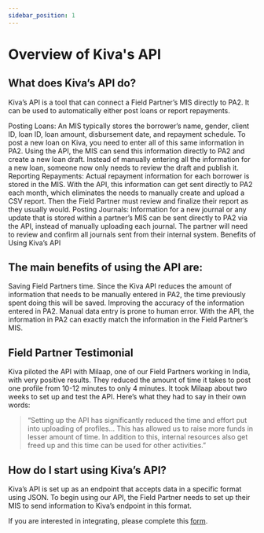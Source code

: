 ```yaml
---
sidebar_position: 1
---
```


# Overview of Kiva's API

## What does Kiva’s API do?
Kiva’s API is a tool that can connect a Field Partner’s MIS directly to PA2. It can be used to automatically either post loans or report repayments.

Posting Loans: An MIS typically stores the borrower’s name, gender, client ID, loan ID, loan amount, disbursement date, and repayment schedule. To post a new loan on Kiva, you need to enter all of this same information in PA2. Using the API, the MIS can send this information directly to PA2 and create a new loan draft. Instead of manually entering all the information for a new loan, someone now only needs to review the draft and publish it.
Reporting Repayments: Actual repayment information for each borrower is stored in the MIS. With the API, this information can get sent directly to PA2 each month, which eliminates the needs to manually create and upload a CSV report. Then the Field Partner must review and finalize their report as they usually would.
Posting Journals: Information for a new journal or any update that is stored within a partner’s MIS can be sent directly to PA2 via the API, instead of manually uploading each journal. The partner will need to review and confirm all journals sent from their internal system.
Benefits of Using Kiva’s API

## The main benefits of using the API are:

Saving Field Partners time. Since the Kiva API reduces the amount of information that needs to be manually entered in PA2, the time previously spent doing this will be saved.
Improving the accuracy of the information entered in PA2. Manual data entry is prone to human error. With the API, the information in PA2 can exactly match the information in the Field Partner’s MIS.

## Field Partner Testimonial

Kiva piloted the API with Milaap, one of our Field Partners working in India, with very positive results. They reduced the amount of time it takes to post one profile from 10-12 minutes to only 4 minutes. It took Milaap about two weeks to set up and test the API. Here’s what they had to say in their own words: 

> “Setting up the API has significantly reduced the time and effort put into uploading of profiles… This has allowed us to raise more funds in lesser amount of time. In addition to this, internal resources also get freed up and this time can be used for other activities.”

## How do I start using Kiva’s API?
Kiva’s API is set up as an endpoint that accepts data in a specific format using JSON. To begin using our API, the Field Partner needs to set up their MIS to send information to Kiva’s endpoint in this format.

If you are interested in integrating, please complete this [form](https://kiva.tfaforms.net/107 "form").

